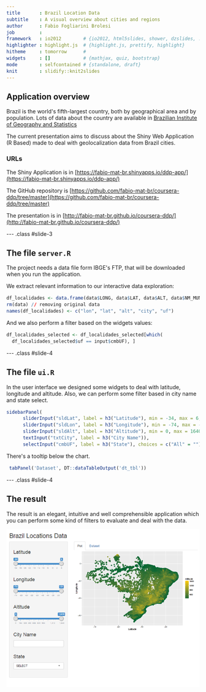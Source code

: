 ```yaml
---
title       : Brazil Location Data
subtitle    : A visual overview about cities and regions
author      : Fabio Fogliarini Brolesi
job         : 
framework   : io2012        # {io2012, html5slides, shower, dzslides, ...}
highlighter : highlight.js  # {highlight.js, prettify, highlight}
hitheme     : tomorrow      # 
widgets     : []            # {mathjax, quiz, bootstrap}
mode        : selfcontained # {standalone, draft}
knit        : slidify::knit2slides
---
```


## Application overview

Brazil is the world's fifth-largest country, both by geographical area and by population. 
Lots of data about the country are available in [Brazilian Institute of Geography and Statistics](http://www.ibge.gov.br/english/default.php)

The current presentation aims to discuss about the Shiny Web Application (R Based) made to deal with geolocalization data from Brazil cities.

### URLs
The Shiny Application is in [https://fabio-mat-br.shinyapps.io/ddp-app/](https://fabio-mat-br.shinyapps.io/ddp-app/)

The GitHub repository is [https://github.com/fabio-mat-br/coursera-ddp/tree/master](https://github.com/fabio-mat-br/coursera-ddp/tree/master)

The presentation is in [http://fabio-mat-br.github.io/coursera-ddp/](http://fabio-mat-br.github.io/coursera-ddp/)

--- .class #slide-3 

## The file ```server.R```

The project needs a data file form IBGE's FTP, that will be downloaded when you run the application.

We extract relevant information to our interactive data exploration:

```r
df_localidades <- data.frame(data$LONG, data$LAT, data$ALT, data$NM_MUNICIP, data$NM_UF)
rm(data) // removing original data
names(df_localidades) <- c("lon", "lat", "alt", "city", "uf")
```

And we also perform a filter based on the widgets values:

```r
df_localidades_selected <- df_localidades_selected[which(
  df_localidades_selected$uf == input$cmbUF), ]
```

--- .class #slide-4 

## The file ```ui.R```

In the user interface we designed some widgets to deal with latitude, longitude and altitude. Also, we can perform some filter based in city name and state select.


```r
sidebarPanel(
      sliderInput("sldLat", label = h3("Latitude"), min = -34, max = 6, value = c(-34, 6)),
      sliderInput("sldLon", label = h3("Longitude"), min = -74, max = -31, value = c(-74, -31)),
      sliderInput("sldAlt", label = h3("Altitude"), min = 0, max = 1640, value = c(0, 1640)),
      textInput("txtCity", label = h3("City Name")),
      selectInput("cmbUF", label = h3("State"), choices = c("All" = ""))
```


There's a tooltip below the chart.

```r
 tabPanel('Dataset', DT::dataTableOutput('dt_tbl'))
```

--- .class #slide-4 

## The result
The result is an elegant, intuitive and well comprehensible application which you can perform some kind of filters to evaluate and deal with the data.

![Screenshot](img/screenshot.png "Screenshot")


